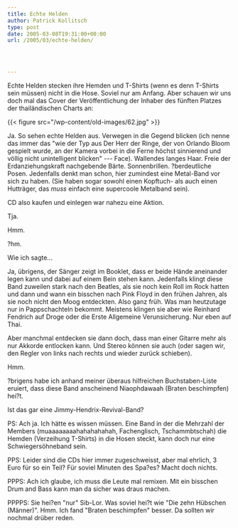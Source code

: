 ```yaml
---
title: Echte Helden
author: Patrick Kollitsch
type: post
date: 2005-03-08T19:31:00+00:00
url: /2005/03/echte-helden/




---
```

Echte Helden stecken ihre Hemden und T-Shirts (wenn es denn T-Shirts sein müssen) nicht in die Hose. Soviel nur am Anfang. Aber schauen wir uns doch mal das Cover der Veröffentlichung der Inhaber des fünften Platzes der thailändischen Charts an:

{{< figure src="/wp-content/old-images/62.jpg" >}}

Ja. So sehen echte Helden aus. Verwegen in die Gegend blicken (ich nenne das immer das "wie der Typ aus Der Herr der Ringe, der von Orlando Bloom gespielt wurde, an der Kamera vorbei in die Ferne höchst sinnierend und völlig nicht unintelligent blicken" --- Face). Wallendes langes Haar. Freie der Erdanziehungskraft nachgebende Bärte. Sonnenbrillen. ?berdeutliche Posen. Jedenfalls denkt man schon, hier zumindest eine Metal-Band vor sich zu haben. (Sie haben sogar sowohl einen Kopftuch- als auch einen Hutträger, das _muss_ einfach eine supercoole Metalband sein). 

CD also kaufen und einlegen war nahezu eine Aktion.

Tja.

Hmm.

?hm. 

Wie ich sagte...

Ja, übrigens, der Sänger zeigt im Booklet, dass er beide Hände aneinander legen kann und dabei auf einem Bein stehen kann. Jedenfalls klingt diese Band zuweilen stark nach den Beatles, als sie noch kein Roll im Rock hatten und dann und wann ein bisschen nach Pink Floyd in den frühen Jahren, als sie noch nicht den Moog entdeckten. Also ganz früh. Was man heutzutage nur in Pappschachteln bekommt. Meistens klingen sie aber wie Reinhard Fendrich auf Droge oder die Erste Allgemeine Verunsicherung. Nur eben auf Thai.

Aber manchmal entdecken sie dann doch, dass man einer Gitarre mehr als nur Akkorde entlocken kann. Und Stereo können sie auch (oder sagen wir, den Regler von links nach rechts und wieder zurück schieben).

Hmm.

?brigens habe ich anhand meiner überaus hilfreichen Buchstaben-Liste eruiert, dass diese Band anscheinend Niaophdawaah (Braten beschimpfen) hei?t.

Ist das gar eine Jimmy-Hendrix-Revival-Band?

PS: Ach ja. Ich hätte es wissen müssen. Eine Band in der die Mehrzahl der Members (muaaaaaaaahahahahahah, Fachenglisch, Tschammbtschah) die Hemden (Verzeihung T-Shirts) in die Hosen steckt, kann doch nur eine Schwiegersöhneband sein. 

PPS: Leider sind die CDs hier immer zugeschweisst, aber mal ehrlich, 3 Euro für so ein Teil? Für soviel Minuten des Spa?es? Macht doch nichts.

PPPS: Ach ich glaube, ich muss die Leute mal remixen. Mit ein bisschen Drum and Bass kann man da sicher was draus machen.

PPPPS: Sie hei?en "nur" Sib-Lor. Was soviel hei?t wie "Die zehn Hübschen (Männer)". Hmm. Ich fand "Braten beschimpfen" besser. Da sollten wir nochmal drüber reden.
